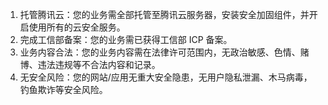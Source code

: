 1. 托管腾讯云：您的业务需全部托管至腾讯云服务器，安装安全加固组件，并开启使用所有的云安全服务。
2. 完成工信部备案：您的业务需已获得工信部 ICP 备案。
3. 业务内容合法：您的业务内容需在法律许可范围内，无政治敏感、色情、赌博、违法违规等不合法内容和记录。
4. 无安全风险：您的网站/应用无重大安全隐患，无用户隐私泄漏、木马病毒，钓鱼欺诈等安全风险。
